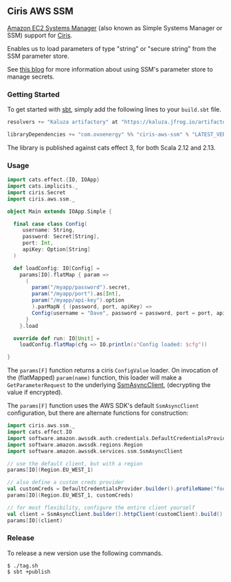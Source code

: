 ## Ciris AWS SSM

[Amazon EC2 Systems Manager](https://aws.amazon.com/ec2/systems-manager/?nc2=h_m1) (also known as Simple Systems Manager or SSM) support for [Ciris](https://cir.is).

Enables us to load parameters of type "string" or "secure string" from the SSM parameter store.

See [this blog](https://medium.com/@mda590/simple-secrets-management-via-aws-ec2-parameter-store-737477e19450) for more information about using SSM's parameter store to manage secrets.

### Getting Started

To get started with [sbt](https://www.scala-sbt.org), simply add the following lines to your `build.sbt` file.

```scala
resolvers += "Kaluza artifactory" at "https://kaluza.jfrog.io/artifactory/maven"

libraryDependencies += "com.ovoenergy" %% "ciris-aws-ssm" % "LATEST_VERSION"
```

The library is published against cats effect 3, for both Scala 2.12 and 2.13.

### Usage

```scala
import cats.effect.{IO, IOApp}
import cats.implicits._
import ciris.Secret
import ciris.aws.ssm._

object Main extends IOApp.Simple {

  final case class Config(
     username: String,
     password: Secret[String],
     port: Int,
     apiKey: Option[String]
  )

  def loadConfig: IO[Config] = 
    params[IO].flatMap { param =>
      (
        param("/myapp/password").secret,
        param("/myapp/port").as[Int],
        param("/myapp/api-key").option
        ).parMapN { (password, port, apiKey) =>
        Config(username = "Dave", password = password, port = port, apiKey = apiKey)
      }
    }.load

  override def run: IO[Unit] =
    loadConfig.flatMap(cfg => IO.println(s"Config loaded: $cfg"))

}
```
The `params[F]` function returns a ciris `ConfigValue` loader.  On invocation of the (flatMapped) `param(name)`
function, this loader will make a `GetParameterRequest` to the underlying
[SsmAsyncClient](https://sdk.amazonaws.com/java/api/latest/software/amazon/awssdk/services/ssm/SsmAsyncClient.html),
(decrypting the value if encrypted).


The `params[F]` function uses the AWS SDK's default `SsmAsyncClient` configuration, but there are alternate
functions for construction:

```scala
import ciris.aws.ssm._
import cats.effect.IO
import software.amazon.awssdk.auth.credentials.DefaultCredentialsProvider
import software.amazon.awssdk.regions.Region
import software.amazon.awssdk.services.ssm.SsmAsyncClient

// use the default client, but with a region
params[IO](Region.EU_WEST_1)

// also define a custom creds provider
val customCreds = DefaultCredentialsProvider.builder().profileName("foo").build()
params[IO](Region.EU_WEST_1, customCreds)

// for most flexibility, configure the entire client yourself
val client = SsmAsyncClient.builder().httpClient(customClient).build()
params[IO](client)
```

### Release

To release a new version use the following commands.

```
$ ./tag.sh
$ sbt +publish
```
